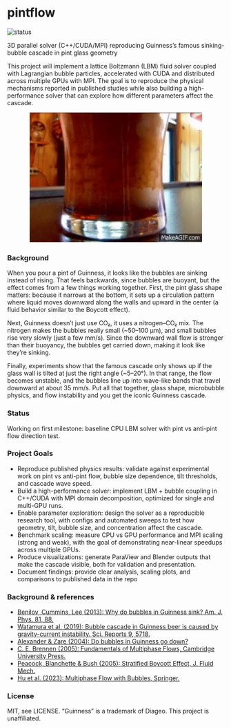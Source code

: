 # pintflow
![status](https://img.shields.io/badge/status-work--in--progress-yellow)

3D parallel solver (C++/CUDA/MPI) reproducing Guinness’s famous sinking-bubble cascade in pint glass geometry

This project will implement a lattice Boltzmann (LBM) fluid solver coupled with Lagrangian bubble particles, accelerated with CUDA and distributed across multiple GPUs with MPI. The goal is to reproduce the physical mechanisms reported in published studies while also building a high-performance solver that can explore how different parameters affect the cascade.

<p align="center">
  <img src="assets/Guinness_Cascade.gif" alt="Guinness Preview" width="400"/>
</p>

### Background

When you pour a pint of Guinness, it looks like the bubbles are sinking instead of rising. That feels backwards, since bubbles are buoyant, but the effect comes from a few things working together. First, the pint glass shape matters: because it narrows at the bottom, it sets up a circulation pattern where liquid moves downward along the walls and upward in the center (a fluid behavior similar to the Boycott effect).

Next, Guinness doesn’t just use CO₂, it uses a nitrogen–CO₂ mix. The nitrogen makes the bubbles really small (~50–100 μm), and small bubbles rise very slowly (just a few mm/s). Since the downward wall flow is stronger than their buoyancy, the bubbles get carried down, making it look like they’re sinking.

Finally, experiments show that the famous cascade only shows up if the glass wall is tilted at just the right angle (~5–20°). In that range, the flow becomes unstable, and the bubbles line up into wave-like bands that travel downward at about 35 mm/s. Put all that together, glass shape, microbubble physics, and flow instability and you get the iconic Guinness cascade.
### Status

Working on first milestone: baseline CPU LBM solver with pint vs anti-pint flow direction test.

### Project Goals
- Reproduce published physics results: validate against experimental work on pint vs anti-pint flow, bubble size dependence, tilt thresholds, and cascade wave speed.
- Build a high-performance solver: implement LBM + bubble coupling in C++/CUDA with MPI domain decomposition, optimized for single and multi-GPU runs.
- Enable parameter exploration: design the solver as a reproducible research tool, with configs and automated sweeps to test how geometry, tilt, bubble size, and concentration affect the cascade.
- Benchmark scaling: measure CPU vs GPU performance and MPI scaling (strong and weak), with the goal of demonstrating near-linear speedups across multiple GPUs.
- Produce visualizations: generate ParaView and Blender outputs that make the cascade visible, both for validation and presentation.
- Document findings: provide clear analysis, scaling plots, and comparisons to published data in the repo 

### Background & references
- [Benilov, Cummins, Lee (2013): Why do bubbles in Guinness sink? Am. J. Phys. 81, 88.](https://eugene.benilov.com/pubs/ajp13.pdf)
- [Watamura et al. (2019): Bubble cascade in Guinness beer is caused by gravity-current instability. Sci. Reports 9, 5718.](https://www.nature.com/articles/s41598-019-42094-0)
- [Alexander & Zare (2004): Do bubbles in Guinness go down?](https://web.stanford.edu/group/Zarelab/guinness/index.html)
- [C. E. Brennen (2005): Fundamentals of Multiphase Flows, Cambridge University Press.](https://brennen.caltech.edu/INTMult/multbook.pdf)
- [Peacock, Blanchette & Bush (2005): Stratified Boycott Effect, J. Fluid Mech.](https://math.mit.edu/sites/bush/wp-content/uploads/2012/04/stratified_Boycott.pdf)
- [Hu et al. (2023): Multiphase Flow with Bubbles, Springer.](https://www.springer.com/book/9783031992155?srsltid=AfmBOoqi92A_ZAwOFfq-yXAtU6iGQ8LKgWSkmGxMHji9uMOdRl7oP8bd)

### License
MIT, see LICENSE. “Guinness” is a trademark of Diageo. This project is unaffiliated.